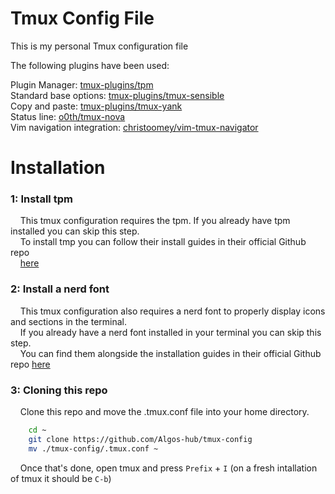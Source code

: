 # Tmux Config File

This is my personal Tmux configuration file

The following plugins have been used:

Plugin Manager: [tmux-plugins/tpm](https://github.com/tmux-plugins/tpm)\
Standard base options: [tmux-plugins/tmux-sensible](https://github.com/tmux-plugins/tmux-sensible)\
Copy and paste: [tmux-plugins/tmux-yank](https://github.com/tmux-plugins/tmux-yank)\
Status line: [o0th/tmux-nova](https://github.com/o0th/tmux-nova)\
Vim navigation integration: [christoomey/vim-tmux-navigator](https://github.com/christoomey/vim-tmux-navigator)

# Installation

### 1: Install tpm

&nbsp;&nbsp;&nbsp;&nbsp;This tmux configuration requires the tpm. If you already have tpm installed you can skip this step.\
&nbsp;&nbsp;&nbsp;&nbsp;To install tmp you can follow their install guides in their official Github repo\
&nbsp;&nbsp;&nbsp;&nbsp;[here](https://github.com/tmux-plugins/tpm?tab=readme-ov-file#installation)

### 2: Install a nerd font

&nbsp;&nbsp;&nbsp;&nbsp;This tmux configuration also requires a nerd font to properly display icons and sections in the terminal.\
&nbsp;&nbsp;&nbsp;&nbsp;If you already have a nerd font installed in your terminal you can skip this step.\
&nbsp;&nbsp;&nbsp;&nbsp;You can find them alongside the installation guides in their official Github repo [here](https://github.com/ryanoasis/nerd-fonts)

### 3: Cloning this repo

&nbsp;&nbsp;&nbsp;&nbsp;Clone this repo and move the .tmux.conf file into your home directory.

```bash
    cd ~
    git clone https://github.com/Algos-hub/tmux-config
    mv ./tmux-config/.tmux.conf ~
```
&nbsp;&nbsp;&nbsp;&nbsp;Once that's done, open tmux and press `Prefix` + `I` (on a fresh intallation of tmux it should be `C-b`)

